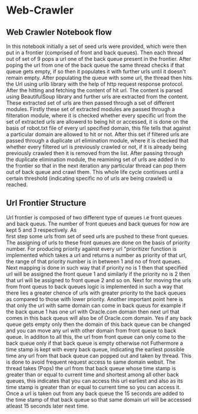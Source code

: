 # Web-Crawler

## Web Crawler Notebook flow
 In this notebook initially a set of seed urls were provided, which were then put in a frontier (comprised of front and back queues). Then each thread out of set of 9 pops a url
 one of the back queue present in the frontier. After poping the url from one of the back queue the same thread checks if that queue gets empty, if so then it populates it with 
 further urls until it doesn't remain empty. After populating the queue with some url, the thread then hits the Url using urlib library with the help of http request response
 protocol. After the hitting and fetching the content of hit url. The content is parsed using BeautifulSoup library and further urls are extracted from the content. These
 extracted set of urls are then passed through a set of different modules. Firstly these set of extracted modules are passed through a filteration module, where it is checked
 whether every specific url from the set of extracted urls are allowerd to being hit or accessed, it is done on the basis of robot.txt file of every url specified domain, this 
 file tells that against a particular domain are allowed to hit or not. After this set if filtered urls are passed through a duplicate url elimination module, where it is checked
 that whether every filtered url is previously crawled or not, if it is already being previously crawled then it is removed from the list. After passing through the duplicate
 elimination module, the reamining set of urls are added in to the frontier so that in the next iteration any particular thread can pop them out of back queue and crawl them. This
 whole life cycle continues until a certain threshold (indicating specific no of urls are being crawled) ia reached.
 
## Url Frontier Structure
 Url frontier is composed of two different type of queues i.e front queues and back queus. The number of front queues and back queues for now are kept 5 and 3 respectively. As  
 first step some urls from set of seed urls are pushed to these front queues. The assigning of urls to these front queues are done on the basis of priority number. For producing 
 priority against every url "prioritizer function is implemented which takes a url and returns a number as priority of that url, the range of that priority number is in between 1 
 and no of front queues. Next mapping is done in such way that if priority no is 1 then that specified url will be assigned the front queue 1 and similarly if the priority no is 2
 then that url will be assigned to front queue 2 and so on.
 Next for moving the urls from front queus to back queues logic is implemented in such a way that there lies a greater
 chence of urls with greater priority to the back queues as compared to those with lower priority. Another important point here is that only the url with same domain can come in 
 back queus for example if the back queue 1 has one url with Oracle.com domain then next url that comes in this back queus will also be of Oracle.com domain. Yes if any back queue
 gets empty only then the domain of this back queue can be changed and you can move any url with other domain from front queue to back queue. In additon to all this, the url from 
 front queue can only come to the back queue only if that back queue is empty otherwise not
 Futhermore a time stamp is kept with every back queue, indicating the earliest possible time any url from that back queue can popped out and taken by thread. This is done to 
 avoid frequent request access to same domain websit. The thread takes (Pops) the url from that back queue whose time stamp is greater than or equal to current time and shortest 
 among all other back queues, this indicates that you can access this url earliest and also as its time stamp is greater than or equal to current time so you can access it. Once a 
 url is taken out from any back queue the 15 seconds are added to the time stamp of that back queue so that same domain url will be accessed atleast 15 seconds later next time.
